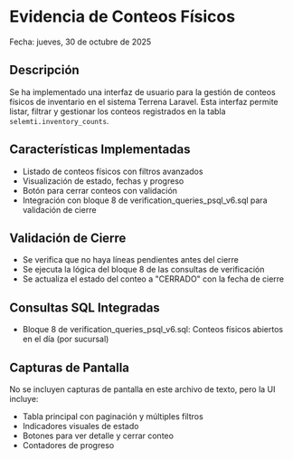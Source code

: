 # Evidencia de Conteos Físicos
Fecha: jueves, 30 de octubre de 2025

## Descripción
Se ha implementado una interfaz de usuario para la gestión de conteos físicos de inventario en el sistema Terrena Laravel. Esta interfaz permite listar, filtrar y gestionar los conteos registrados en la tabla `selemti.inventory_counts`.

## Características Implementadas
- Listado de conteos físicos con filtros avanzados
- Visualización de estado, fechas y progreso
- Botón para cerrar conteos con validación
- Integración con bloque 8 de verification_queries_psql_v6.sql para validación de cierre

## Validación de Cierre
- Se verifica que no haya líneas pendientes antes del cierre
- Se ejecuta la lógica del bloque 8 de las consultas de verificación
- Se actualiza el estado del conteo a "CERRADO" con la fecha de cierre

## Consultas SQL Integradas
- Bloque 8 de verification_queries_psql_v6.sql: Conteos físicos abiertos en el día (por sucursal)

## Capturas de Pantalla
No se incluyen capturas de pantalla en este archivo de texto, pero la UI incluye:
- Tabla principal con paginación y múltiples filtros
- Indicadores visuales de estado
- Botones para ver detalle y cerrar conteo
- Contadores de progreso